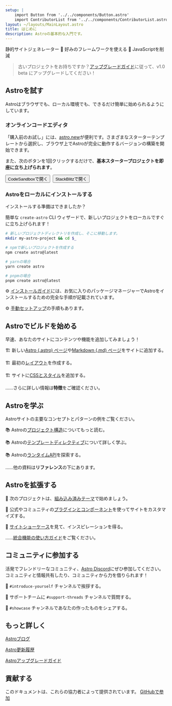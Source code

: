 ```yaml
---
setup: |
    import Button from '../../components/Button.astro'
    import ContributorList from '../../components/ContributorList.astro'
layout: ~/layouts/MainLayout.astro
title: はじめに
description: Astroの基本的な入門です。
---
```

静的サイトジェネレーター  🚀  好みのフレームワークを使える  🚀  JavaScriptを削減


> 古いプロジェクトをお持ちですか？[アップグレードガイド](/ja/migrate)に従って、v1.0 beta にアップグレードしてください！


## Astroを試す

Astroはブラウザでも、ローカル環境でも、できるだけ簡単に始められるようにしています。

### オンラインコードエディタ

「購入前のお試し」には、[astro.new](https://astro.new)が便利です。さまざまなスターターテンプレートから選択し、ブラウザ上でAstroが完全に動作するバージョンの構築を開始できます。

また、次のボタンを1回クリックするだけで、**基本スタータープロジェクトを即座に立ち上げられます**。

<div style="display: flex; flex-wrap: wrap; gap: 0.5rem;">
    <Button href="https://astro.new/starter?on=codesandbox">CodeSandboxで開く</Button>
    <Button href="https://astro.new/starter?on=stackblitz">StackBlitzで開く</Button>
</div>

### Astroをローカルにインストールする

インストールする準備はできましたか？

簡単な `create-astro` CLI ウィザードで、新しいプロジェクトをローカルですぐに立ち上げられます！

```bash
# 新しいプロジェクトディレクトリを作成し、そこに移動します。
mkdir my-astro-project && cd $_

# npmで新しいプロジェクトを作成する
npm create astro@latest

# yarnの場合
yarn create astro

# pnpmの場合
pnpm create astro@latest
```

⚙️ [インストールガイド](/ja/install/auto)には、お気に入りのパッケージマネージャーでAstroをインストールするための完全な手順が記載されています。

⚙️ [手動セットアップ](/ja/install/manual/)の手順もあります。


## Astroでビルドを始める

早速、あなたのサイトにコンテンツや機能を追加してみましょう！

🏗️ 新しい[Astro (.astro) ページ](/ja/core-concepts/astro-pages)や[Markdown (.md) ページ](/ja/guides/markdown-content)をサイトに追加する。

🏗️ 最初の[レイアウト](/ja/core-concepts/layouts)を作成する。

🏗️ サイトに[CSSとスタイル](/ja/guides/styling)を追加する。

……さらに詳しい情報は**特徴**をご確認ください。


## Astroを学ぶ

Astroサイトの主要なコンセプトとパターンの例をご覧ください。

📚 Astroの[プロジェクト構造](/ja/core-concepts/project-structure)についてもっと読む。

📚 Astroの[テンプレートディレクティブ](/ja/reference/directives-reference)について詳しく学ぶ。

📚 Astroの[ランタイムAPI](/ja/reference/api-reference)を探索する。

……他の資料は**リファレンス**の下にあります。


## Astroを拡張する

🧰 次のプロジェクトは、[組み込み済みテーマ](https://astro.build/themes)で始めましょう。

🧰 公式やコミュニティの[プラグインとコンポーネント](https://astro.build/integrations/)を使ってサイトをカスタマイズする。

🧰 [サイトショーケース](https://astro.build/showcase)を見て、インスピレーションを得る。

……[統合機能の使い方ガイド](/ja/integrations/integrations)をご覧ください。



## コミュニティに参加する

活発でフレンドリーなコミュニティ、[Astro Discord](https://astro.build/chat)にぜひ参加してください。コミュニティと情報共有したり、コミュニティから力を借りられます！

💬 `#introduce-yourself` チャンネルで挨拶する。

💬 サポートチームに `#support-threads` チャンネルで質問する。

💬 `#showcase` チャンネルであなたの作ったものをシェアする。


## もっと詳しく

[Astroブログ](https://astro.build/blog/)

[Astro更新履歴](https://github.com/withastro/astro/blob/main/packages/astro/CHANGELOG.md)

[Astroアップグレードガイド](/ja/migrate)


## 貢献する

このドキュメントは、これらの協力者によって提供されています。 [GitHubで参加](https://github.com/withastro/docs)

<ContributorList githubRepo="withastro/docs" />
